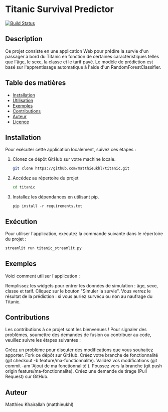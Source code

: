 # Titanic Survival Predictor

[![Build Status](https://travis-ci.org/matthieukhl/titanic.svg?branch=main)](https://travis-ci.org/matthieukhl/titanic)

## Description

Ce projet consiste en une application Web pour prédire la survie d'un passager à bord du Titanic en fonction de certaines caractéristiques telles que l'âge, le sexe, la classe et le tarif payé. Le modèle de prédiction est basé sur l'apprentissage automatique à l'aide d'un RandomForestClassifier.

## Table des matières

- [Installation](#installation)
- [Utilisation](#utilisation)
- [Exemples](#exemples)
- [Contributions](#contributions)
- [Auteur](#auteur)
- [Licence](#licence)

## Installation

Pour exécuter cette application localement, suivez ces étapes :

1. Clonez ce dépôt GitHub sur votre machine locale.

   ```bash
   git clone https://github.com/matthieukhl/titanic.git

2. Accédez au répertoire du projet
   ```bash
   cd titanic
   ```
3. Installez les dépendances en utilisant pip.
   
   ```
   pip install -r requirements.txt
   ```
## Exécution

Pour utiliser l'application, exécutez la commande suivante dans le répertoire du projet :
   ```bash
  streamlit run titanic_streamlit.py
   ```
## Exemples

Voici comment utiliser l'application :

Remplissez les widgets pour entrer les données de simulation : âge, sexe, classe et tarif.
Cliquez sur le bouton "Simuler la survie".
Vous verrez le résultat de la prédiction : si vous auriez survécu ou non au naufrage du Titanic.

## Contributions

Les contributions à ce projet sont les bienvenues ! Pour signaler des problèmes, soumettre des demandes de fusion ou contribuer au code, veuillez suivre les étapes suivantes :

Créez un problème pour discuter des modifications que vous souhaitez apporter.
Fork ce dépôt sur GitHub.
Créez votre branche de fonctionnalité (git checkout -b feature/ma-fonctionnalite).
Validez vos modifications (git commit -am 'Ajout de ma fonctionnalité').
Poussez vers la branche (git push origin feature/ma-fonctionnalite).
Créez une demande de tirage (Pull Request) sur GitHub.

## Auteur

Matthieu Khairallah (matthieukhl)
  
